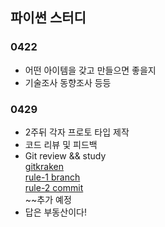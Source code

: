 
## 파이썬 스터디  
### 0422  
- 어떤 아이템을 갖고 만들으면 좋을지  
- 기술조사 동향조사 등등  

### 0429  
- 2주뒤 각자 프로토 타입 제작  
- 코드 리뷰 및 피드백  
- Git review && study  
      [gitkraken](https://cupjoo.tistory.com/9)  
      [rule-1 branch](https://gmlwjd9405.github.io/2018/05/11/types-of-git-branch.html)  
      [rule-2 commit](https://blog.ull.im/engineering/2019/03/10/logs-on-git.html)  
      ~~추가 예정
- 답은 부동산이다!


